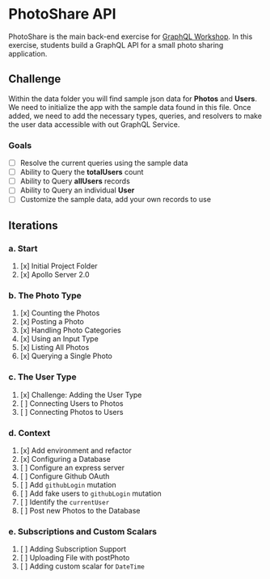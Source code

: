 PhotoShare API
===============
PhotoShare is the main back-end exercise for [GraphQL Workshop](https://www.graphqlworkshop.com). In this exercise, students build a GraphQL API for a small photo sharing application.

Challenge
---------------
Within the data folder you will find sample json data for __Photos__ and __Users__. We need to initialize the app with the sample data found in this file. Once added, we need to add the necessary types, queries, and resolvers to make the user data accessible with out GraphQL Service.

### Goals

* [ ] Resolve the current queries using the sample data
* [ ] Ability to Query the __totalUsers__ count
* [ ] Ability to Query __allUsers__ records
* [ ] Ability to Query an individual __User__
* [ ] Customize the sample data, add your own records to use

Iterations
---------------

### a. Start

1. [x] Initial Project Folder
2. [x] Apollo Server 2.0

### b. The Photo Type

1. [x] Counting the Photos 
2. [x] Posting a Photo 
3. [x] Handling Photo Categories 
4. [x] Using an Input Type 
5. [x] Listing All Photos 
6. [x] Querying a Single Photo 

### c. The User Type

1. [x] Challenge: Adding the User Type
2. [ ] Connecting Users to Photos
3. [ ] Connecting Photos to Users

### d. Context

1. [x] Add environment and refactor
2. [x] Configuring a Database
3. [ ] Configure an express server
4. [ ] Configure Github OAuth
5. [ ] Add `githubLogin` mutation
6. [ ] Add fake users to `githubLogin` mutation
7. [ ] Identify the `currentUser`
8. [ ] Post new Photos to the Database

### e. Subscriptions and Custom Scalars

1. [ ] Adding Subscription Support 
2. [ ] Uploading File with postPhoto 
3. [ ] Adding custom scalar for `DateTime`
